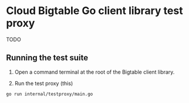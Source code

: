 # Cloud Bigtable Go client library test proxy

TODO

## Running the test suite

1. Open a command terminal at the root of the Bigtable client library.

1. Run the test proxy (this)

```
go run internal/testproxy/main.go
```